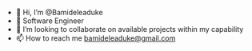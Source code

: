 - 👋 Hi, I’m @Bamideleaduke
- 🌱 Software Engineer  
- 💞️ I’m looking to collaborate on available projects within my capability
- 📫 How to reach me bamideleaduke@gmail.com

<!---
Bamideleaduke/Bamideleaduke is a ✨ special ✨ repository because its `README.md` (this file) appears on your GitHub profile.
You can click the Preview link to take a look at your changes.
--->
